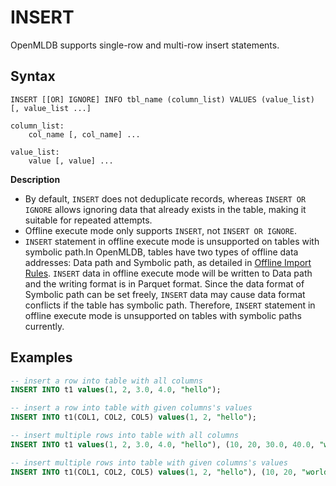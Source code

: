 # INSERT

OpenMLDB supports single-row and multi-row insert statements.

## Syntax

```
INSERT [[OR] IGNORE] INFO tbl_name (column_list) VALUES (value_list) [, value_list ...]

column_list:
    col_name [, col_name] ...

value_list:
    value [, value] ...
```

**Description**
- By default, `INSERT` does not deduplicate records, whereas `INSERT OR IGNORE` allows ignoring data that already exists in the table, making it suitable for repeated attempts.
- Offline execute mode only supports `INSERT`, not `INSERT OR IGNORE`.
- `INSERT` statement in offline execute mode is unsupported on tables with symbolic path.In OpenMLDB, tables have two types of offline data addresses: Data path and Symbolic path, as detailed in [Offline Import Rules](./LOAD_DATA_STATEMENT.md#offline-import-rules). `INSERT` data in offline execute mode will be written to Data path and the writing format is in Parquet format. Since the data format of Symbolic path can be set freely, `INSERT` data may cause data format conflicts if the table has symbolic path. Therefore, `INSERT` statement in offline execute mode is unsupported on tables with symbolic paths currently.

## Examples

```SQL
-- insert a row into table with all columns
INSERT INTO t1 values(1, 2, 3.0, 4.0, "hello");

-- insert a row into table with given columns's values
INSERT INTO t1(COL1, COL2, COL5) values(1, 2, "hello");

-- insert multiple rows into table with all columns
INSERT INTO t1 values(1, 2, 3.0, 4.0, "hello"), (10, 20, 30.0, 40.0, "world");

-- insert multiple rows into table with given columns's values
INSERT INTO t1(COL1, COL2, COL5) values(1, 2, "hello"), (10, 20, "world");
```

